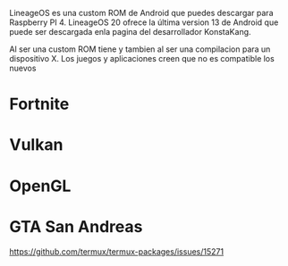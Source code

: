 LineageOS es una custom ROM de Android que puedes descargar para Raspberry PI 4. LineageOS 20 ofrece la última version 13 de Android que puede ser descargada enla pagina del desarrollador KonstaKang. 

Al ser una custom ROM tiene y tambien al ser una compilacion para un dispositivo X. Los juegos y aplicaciones creen que no es compatible los nuevos

# Fortnite

# Vulkan

# OpenGL

# GTA San Andreas

https://github.com/termux/termux-packages/issues/15271
